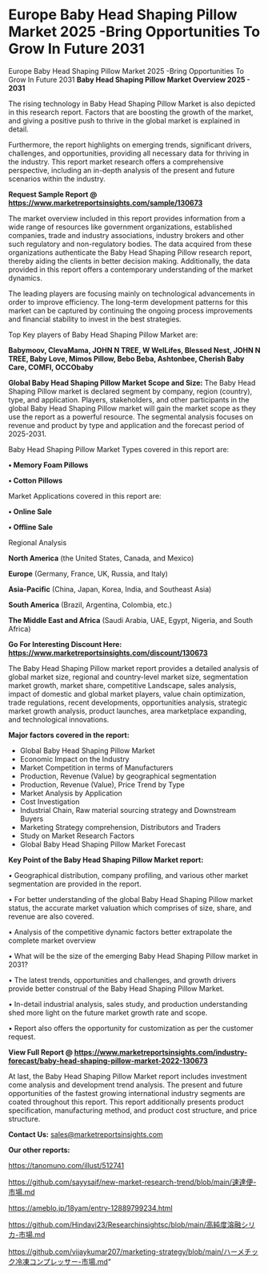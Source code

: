 # Europe Baby Head Shaping Pillow Market 2025 -Bring Opportunities To Grow In Future 2031
Europe Baby Head Shaping Pillow Market 2025 -Bring Opportunities To Grow In Future 2031
<Strong> Baby Head Shaping Pillow Market Overview 2025 - 2031</strong>

The rising technology in Baby Head Shaping Pillow Market is also depicted in this research report. Factors that are boosting the growth of the market, and giving a positive push to thrive in the global market is explained in detail.

Furthermore, the report highlights on emerging trends, significant drivers, challenges, and opportunities, providing all necessary data for thriving in the industry. This report market research offers a comprehensive perspective, including an in-depth analysis of the present and future scenarios within the industry.

<strong>Request Sample Report @ <a href=https://www.marketreportsinsights.com/sample/130673>https://www.marketreportsinsights.com/sample/130673</a></strong>

The market overview included in this report provides information from a wide range of resources like government organizations, established companies, trade and industry associations, industry brokers and other such regulatory and non-regulatory bodies. The data acquired from these organizations authenticate the Baby Head Shaping Pillow research report, thereby aiding the clients in better decision making. Additionally, the data provided in this report offers a contemporary understanding of the market dynamics.

The leading players are focusing mainly on technological advancements in order to improve efficiency. The long-term development patterns for this market can be captured by continuing the ongoing process improvements and financial stability to invest in the best strategies.

Top Key players of Baby Head Shaping Pillow Market are:

<strong>Babymoov, ClevaMama, JOHN N TREE, W WelLifes, Blessed Nest, JOHN N TREE, Baby Love, Mimos Pillow, Bebo Beba, Ashtonbee, Cherish Baby Care, COMFI, OCCObaby</strong>

<strong><b>Global Baby Head Shaping Pillow Market Scope and Size:</b></strong>
The Baby Head Shaping Pillow market is declared segment by company, region (country), type, and application. Players, stakeholders, and other participants in the global Baby Head Shaping Pillow market will gain the market scope as they use the report as a powerful resource. The segmental analysis focuses on revenue and product by type and application and the forecast period of 2025-2031.

Baby Head Shaping Pillow Market Types covered in this report are:

<strong>• Memory Foam Pillows

• Cotton Pillows</strong>

Market Applications covered in this report are:

<strong>• Online Sale

• Offline Sale</strong> 

Regional Analysis

<strong>North America</strong> (the United States, Canada, and Mexico)

<strong>Europe</strong> (Germany, France, UK, Russia, and Italy)

<strong>Asia-Pacific</strong> (China, Japan, Korea, India, and Southeast Asia)

<strong>South America</strong> (Brazil, Argentina, Colombia, etc.)

<strong>The Middle East and Africa</strong> (Saudi Arabia, UAE, Egypt, Nigeria, and South Africa)

<strong>Go For Interesting Discount Here: <a href=https://www.marketreportsinsights.com/discount/130673>https://www.marketreportsinsights.com/discount/130673</a></strong>

The Baby Head Shaping Pillow market report provides a detailed analysis of global market size, regional and country-level market size, segmentation market growth, market share, competitive Landscape, sales analysis, impact of domestic and global market players, value chain optimization, trade regulations, recent developments, opportunities analysis, strategic market growth analysis, product launches, area marketplace expanding, and technological innovations.

<strong><b>Major factors covered in the report:</b></strong>
<ul>
  <li>Global Baby Head Shaping Pillow Market </li>
  <li>Economic Impact on the Industry</li>
  <li>Market Competition in terms of Manufacturers</li>
  <li>Production, Revenue (Value) by geographical segmentation</li>
  <li>Production, Revenue (Value), Price Trend by Type</li>
  <li>Market Analysis by Application</li>
  <li>Cost Investigation</li>
  <li>Industrial Chain, Raw material sourcing strategy and Downstream Buyers</li>
  <li>Marketing Strategy comprehension, Distributors and Traders</li>
  <li>Study on Market Research Factors</li>
  <li>Global Baby Head Shaping Pillow Market Forecast</li>
</ul>

<strong><b>Key Point of the Baby Head Shaping Pillow Market report:</b></strong>

• Geographical distribution, company profiling, and various other market segmentation are provided in the report.

• For better understanding of the global Baby Head Shaping Pillow market status, the accurate market valuation which comprises of size, share, and revenue are also covered.

• Analysis of the competitive dynamic factors better extrapolate the complete market overview

• What will be the size of the emerging Baby Head Shaping Pillow market in 2031?

• The latest trends, opportunities and challenges, and growth drivers provide better construal of the Baby Head Shaping Pillow Market.

• In-detail industrial analysis, sales study, and production understanding shed more light on the future market growth rate and scope.

• Report also offers the opportunity for customization as per the customer request.

<strong><b>View Full Report @ <a href=https://www.marketreportsinsights.com/industry-forecast/baby-head-shaping-pillow-market-2022-130673>https://www.marketreportsinsights.com/industry-forecast/baby-head-shaping-pillow-market-2022-130673</a></b></strong>


At last, the Baby Head Shaping Pillow Market report includes investment come analysis and development trend analysis. The present and future opportunities of the fastest growing international industry segments are coated throughout this report. This report additionally presents product specification, manufacturing method, and product cost structure, and price structure.

<strong>Contact Us:</strong>
sales@marketreportsinsights.com

<strong>Our other reports:</strong>

<a href=https://tanomuno.com/illust/512741>https://tanomuno.com/illust/512741</a>

<a href=https://github.com/sayysaif/new-market-research-trend/blob/main/速達便-市場.md>https://github.com/sayysaif/new-market-research-trend/blob/main/速達便-市場.md</a>

<a href=https://ameblo.jp/18yam/entry-12889799234.html>https://ameblo.jp/18yam/entry-12889799234.html</a>

<a href=https://github.com/Hindavi23/Researchinsightsc/blob/main/高純度溶融シリカ-市場.md>https://github.com/Hindavi23/Researchinsightsc/blob/main/高純度溶融シリカ-市場.md</a>

<a href=https://github.com/vijaykumar207/marketing-strategy/blob/main/ハーメチック冷凍コンプレッサー-市場.md>https://github.com/vijaykumar207/marketing-strategy/blob/main/ハーメチック冷凍コンプレッサー-市場.md</a>"
